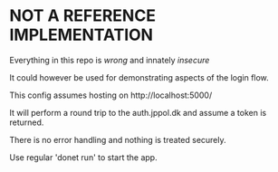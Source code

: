 # NOT A REFERENCE IMPLEMENTATION

Everything in this repo is *wrong* and innately *insecure* 

It could however be used for demonstrating aspects of the login flow.

This config assumes hosting on http://localhost:5000/

It will perform a round trip to the auth.jppol.dk and assume a token is returned. 

There is no error handling and nothing is treated securely.

Use regular 'donet run' to start the app.
